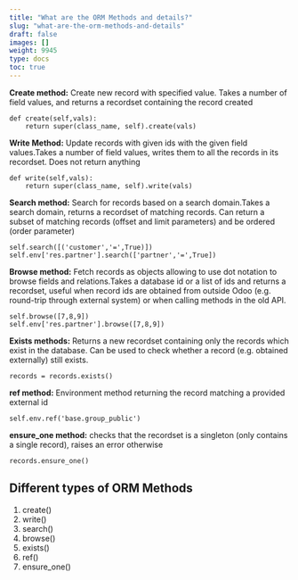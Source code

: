 ```yaml
---
title: "What are the ORM Methods and details?"
slug: "what-are-the-orm-methods-and-details"
draft: false
images: []
weight: 9945
type: docs
toc: true
---
```


**Create method:** Create new record with specified value. Takes a number of field values, and returns a recordset containing the record created

    def create(self,vals):
        return super(class_name, self).create(vals)

**Write Method:** Update records with given ids with the given field values.Takes a number of field values, writes them to all the records in its recordset. Does not return anything

    def write(self,vals):
        return super(class_name, self).write(vals)

**Search method:** Search for records based on a search domain.Takes a search domain, returns a recordset of matching records. Can return a subset of matching records (offset and limit parameters) and be ordered (order parameter)

    self.search([('customer','=',True)])
    self.env['res.partner'].search(['partner','=',True])

**Browse method:** Fetch records as objects allowing to use dot notation to browse fields and relations.Takes a database id or a list of ids and returns a recordset, useful when record ids are obtained from outside Odoo (e.g. round-trip through external system) or when calling methods in the old API.

    self.browse([7,8,9])
    self.env['res.partner'].browse([7,8,9])

**Exists methods:** Returns a new recordset containing only the records which exist in the database. Can be used to check whether a record (e.g. obtained externally) still exists.

    records = records.exists()

**ref method:** Environment method returning the record matching a provided external id

    self.env.ref('base.group_public')

**ensure_one method:** checks that the recordset is a singleton (only contains a single record), raises an error otherwise

    records.ensure_one()



## Different types of ORM Methods
 1. create()
 2. write()
 3. search()
 4. browse()
 5. exists()
 6. ref()
 7. ensure_one()

